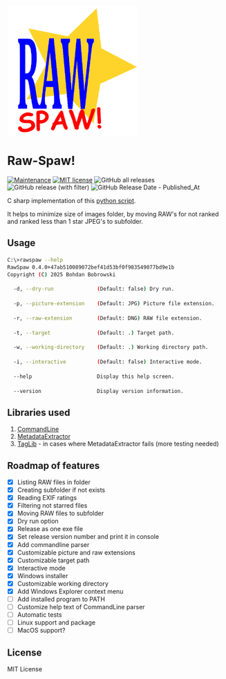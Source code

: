 <img src="Assets/RawSpaw_logo_web.svg" width="300" />

# Raw-Spaw!

[![Maintenance](https://img.shields.io/badge/Maintained%3F-yes-green.svg)](https://github.com/bohdanbobrowski/raw-spaw/graphs/commit-activity) [![MIT license](https://img.shields.io/badge/License-MIT-blue.svg)](https://lbesson.mit-license.org/) ![GitHub all releases](https://img.shields.io/github/downloads/bohdanbobrowski/raw-spaw/total) ![GitHub release (with filter)](https://img.shields.io/github/v/release/bohdanbobrowski/raw-spaw) ![GitHub Release Date - Published_At](https://img.shields.io/github/release-date/bohdanbobrowski/raw-spaw)

C sharp implementation of this [python script](https://github.com/bohdanbobrowski/python_toolbox?tab=readme-ov-file#move_not_starred).

It helps to minimize size of images folder, by moving RAW's for not ranked and ranked less than 1 star JPEG's to subfolder. 

## Usage

```bash
C:\>rawspaw --help
RawSpaw 0.4.0+47ab510089072bef41d53bf0f983549077bd9e1b
Copyright (C) 2025 Bohdan Bobrowski

  -d, --dry-run              (Default: false) Dry run.

  -p, --picture-extension    (Default: JPG) Picture file extension.

  -r, --raw-extension        (Default: DNG) RAW file extension.

  -t, --target               (Default: .) Target path.

  -w, --working-directory    (Default: .) Working directory path.

  -i, --interactive          (Default: false) Interactive mode.

  --help                     Display this help screen.

  --version                  Display version information.
```

## Libraries used

1. [CommandLine](https://github.com/commandlineparser/commandline)
2. [MetadataExtractor](https://github.com/drewnoakes/metadata-extractor-dotnet)
3. [TagLib](https://github.com/mono/taglib-sharp) - in cases where MetadataExtractor fails (more testing needed)

## Roadmap of features
- [X] Listing RAW files in folder
- [X] Creating subfolder if not exists
- [X] Reading EXIF ratings
- [X] Filtering not starred files
- [X] Moving RAW files to subfolder
- [X] Dry run option
- [X] Release as one exe file
- [X] Set release version number and print it in console
- [X] Add commandline parser
- [X] Customizable picture and raw extensions
- [X] Customizable target path
- [X] Interactive mode
- [X] Windows installer
- [X] Customizable working directory
- [X] Add Windows Explorer context menu
- [ ] Add installed program to PATH
- [ ] Customize help text of CommandLine parser
- [ ] Automatic tests
- [ ] Linux support and package
- [ ] MacOS support?

## License
MIT License
